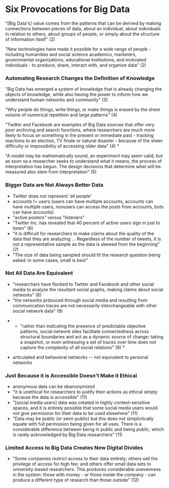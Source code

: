 # Six Provocations for Big Data
"[Big Data's] value comes from the patterns that can be derived by making
connections between pieces of data, about an individual, about individuals in
relation to others, about groups of people, or simply about the structure of
information itself" (2)

"New technologies have made it possible for a wide range of people - including
humanities and social science academics, marketers, governmental organizations,
educational institutions, and motivated individuals - to produce, share,
interact with, and organize data" (2)

### Automating Research Changes the Definition of Knowledge
"Big Data has emerged a system of knowledge that is already changing the objects
of knowledge, while also having the power to inform how we understand human
networks and community" (3)

"Why people do things, write things, or make things is erased by the sheer
volume of numerical repetition and large patterns" (4)


"Twitter and Facebook are examples of Big Data sources that offer very poor
archiving and search functions, where researchers are much more likely to focus
on something in the present or immediate past - tracking reactions to an
election, TV finale or natural disaster - because of the sheer difficulty or
impossibility of accessing older data" (4) *

"A model may be mathematically sound, an experiment may seem valid, but as soon
sa a researcher seeks to understand what it means, the process of interpretation
has begun. The design decisions that determine what will be measured also stem
from interpretation" (5)

### Bigger Data are Not Always Better Data
- Twitter does not represent 'all people'
- accounts != users (users can have multiple accounts, accounts can have
  multiple users, nonusers can access the posts from accounts, bots can have
accounts)
- "active posters" versus "listeners"
- "Twitter Inc. has revealed that 40 percent of active users sign in just to
  listen" (6)
- "it is difficult for researchers to make claims about the quality of the data
  that they are analyzing ... Regardless of the number of tweets, it is not a
representative sample as the data is skewed from the beginning" (7) 
- "The size of data being sampled should fit the research question being asked:
  in some cases, small is best"


### Not All Data Are Equivalent
- "researchers have flocked to Twitter and Facebook and other social media to
  analyze the resultant social graphs, making claims about social networks" (8)
- "the networks prdouced through social media and resulting from communication
  traces are not necessarily interchangeable with other social network data" (9)
* * "rather than indicating the presence of predictable objective patterns,
  social network sites facilitate connectedness across structural boundaries and
act as a dynamic source of change: taking a snapshot, or even witnessing a set
of traces over time does not capture the complexity of all social relations" (9) *
-  articulated and behavioral networks -- not equivalent to personal networks

### Just Because it is Accessible Doesn't Make it Ethical
- anonymous data can be deanonymized
- "it is unethical for researchers to justify their actions as ethical simply
  because the data is accessible" (11)
- "[social media users] data was created in highly context-sensitive spaces, and
  it is entirely possible that some social media users would not give permission
for their data to be used elsewhere" (11)
- "Data may be public (or semi-public) but this does not simplictically equate
  with full permission being given for all uses. There is a considerable
difference between being in public and being public, which is rarely
acknowledged by Big Data researchers" (11)


### Limited Access to Big Data Creates New Digital Divides
- "Some companies restrict access to their data entirely; others sell the
  privilege of access for high fee; and others offer small data sets to
university-based researchers. This produces considerable unevenness in the
system: those with money - or those inside the company - can produce a different
type of research than those outside" (12)
